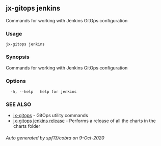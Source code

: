 ## jx-gitops jenkins

Commands for working with Jenkins GitOps configuration

### Usage

```
jx-gitops jenkins
```

### Synopsis

Commands for working with Jenkins GitOps configuration

### Options

```
  -h, --help   help for jenkins
```

### SEE ALSO

* [jx-gitops](jx-gitops.md)	 - GitOps utility commands
* [jx-gitops jenkins release](jx-gitops_jenkins_release.md)	 - Performs a release of all the charts in the charts folder

###### Auto generated by spf13/cobra on 9-Oct-2020
